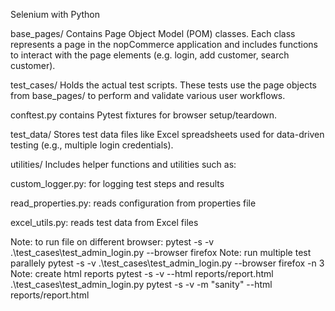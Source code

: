 Selenium with Python 

base_pages/
Contains Page Object Model (POM) classes. Each class represents a page in the nopCommerce application and includes functions to interact with the page elements (e.g. login, add customer, search customer).

test_cases/
Holds the actual test scripts. These tests use the page objects from base_pages/ to perform and validate various user workflows.

conftest.py contains Pytest fixtures for browser setup/teardown.

test_data/
Stores test data files like Excel spreadsheets used for data-driven testing (e.g., multiple login credentials).

utilities/
Includes helper functions and utilities such as:

custom_logger.py: for logging test steps and results

read_properties.py: reads configuration from properties file

excel_utils.py: reads test data from Excel files

Note: to run file on different browser:
pytest -s -v .\test_cases\test_admin_login.py --browser firefox
Note: run multiple test parallely
pytest -s -v .\test_cases\test_admin_login.py --browser firefox -n 3
Note: create html reports
pytest -s -v --html reports/report.html .\test_cases\test_admin_login.py
pytest -s -v -m "sanity" --html reports/report.html
